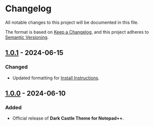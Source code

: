 # Changelog

All notable changes to this project will be documented in this file.

The format is based on [Keep a Changelog](https://keepachangelog.com/en/1.1.0/),
and this project adheres to [Semantic Versioning](https://semver.org/spec/v2.0.0.html).

## [1.0.1] - 2024-06-15

### Changed

- Updated formatting for [Install Instructions](../INSTALL.md).

## [1.0.0] - 2024-06-10

### Added

- Official release of **Dark Castle Theme for Notepad++**.

[1.0.1]: https://github.com/scottgriv/Dark-Castle-Notepad-Plus-Plus/compare/v1.0.0...v1.0.1
[1.0.0]: https://github.com/scottgriv/Dark-Castle-Notepad-Plus-Plus/releases/tag/v1.0.0

